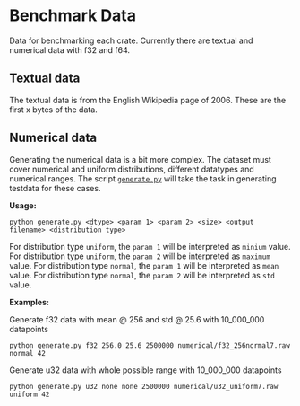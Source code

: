 # Benchmark Data

Data for benchmarking each crate.
Currently there are textual and numerical data with f32 and f64.

##  Textual data

The textual data is from the English Wikipedia page of 2006.
These are the first x bytes of the data.

## Numerical data

Generating the numerical data is a bit more complex.
The dataset must cover numerical and uniform distributions, different datatypes and numerical ranges.
The script [`generate.py`](./generate.py) will take the task in generating testdata for these cases.

**Usage:**
```
python generate.py <dtype> <param 1> <param 2> <size> <output filename> <distribution type>
```
For distribution type `uniform`, the `param 1` will be interpreted as `minium` value.
For distribution type `uniform`, the `param 2` will be interpreted as `maximum` value.
For distribution type `normal`, the `param 1` will be interpreted as `mean` value.
For distribution type `normal`, the `param 2` will be interpreted as `std` value.

**Examples:**

Generate f32 data with mean @ 256 and std @ 25.6 with 10_000_000 datapoints
```
python generate.py f32 256.0 25.6 2500000 numerical/f32_256normal7.raw normal 42
```

Generate u32 data with whole possible range with 10_000_000 datapoints
```
python generate.py u32 none none 2500000 numerical/u32_uniform7.raw uniform 42
```
